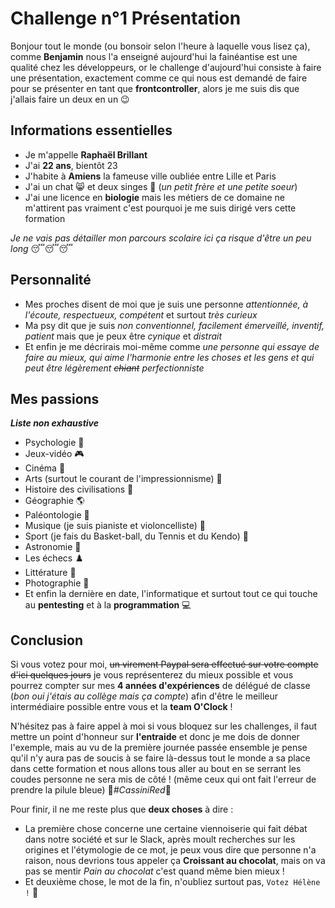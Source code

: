 # Challenge n°1 Présentation

Bonjour tout le monde (ou bonsoir selon l'heure à laquelle vous lisez ça), comme **Benjamin** nous l'a enseigné aujourd'hui la fainéantise est une qualité chez les développeurs, or le challenge d'aujourd'hui consiste à faire une présentation, exactement comme ce qui nous est demandé de faire pour se présenter en tant que **frontcontroller**, alors je me suis dis que j'allais faire un deux en un :wink: 

## Informations essentielles

- Je m'appelle **Raphaël Brillant**
- J'ai **22 ans**, bientôt 23
- J'habite à **Amiens** la fameuse ville oubliée entre Lille et Paris
- J'ai un chat :smile_cat: et deux singes :monkey: (*un petit frère et une petite soeur*)
- J'ai une licence en **biologie** mais les métiers de ce domaine ne m'attirent pas vraiment c'est pourquoi je me suis dirigé vers cette formation

*Je ne vais pas détailler mon parcours scolaire ici ça risque d'être un peu long* :sleeping::sleeping::sleeping:

## Personnalité

- Mes proches disent de moi que je suis une personne *attentionnée, à l'écoute, respectueux, compétent* et surtout *très curieux*
- Ma psy dit que je suis *non conventionnel, facilement émerveillé, inventif, patient* mais que je peux être *cynique* et *distrait*
- Et enfin je me décrirais moi-même comme *une personne qui essaye de faire au mieux, qui aime l'harmonie entre les choses et les gens et qui peut être légèrement ~~chiant~~ perfectionniste*

## Mes passions

***Liste non exhaustive***

- Psychologie :brain:
- Jeux-vidéo :video_game:
- Cinéma :movie_camera:
- Arts (surtout le courant de l'impressionnisme) :art:
- Histoire des civilisations :amphora:
- Géographie :earth_americas:
- Paléontologie :sauropod:
- Musique (je suis pianiste et violoncelliste) :musical_keyboard:
- Sport (je fais du Basket-ball, du Tennis et du Kendo) :basketball:
- Astronomie :telescope:
- Les échecs :chess_pawn:
- Littérature :book:
- Photographie :camera_flash:
- Et enfin la dernière en date, l'informatique et surtout tout ce qui touche au **pentesting** et à la **programmation** :computer:

## Conclusion

Si vous votez pour moi, ~~un virement Paypal sera effectué sur votre compte d'ici quelques jours~~ je vous représenterez du mieux possible et vous pourrez compter sur mes **4 années d'expériences** de délégué de classe (*bon oui j'étais au collège mais ça compte*) afin d'être le meilleur intermédiaire possible entre vous et la **team O'Clock** !

N'hésitez pas à faire appel à moi si vous bloquez sur les challenges, il faut mettre un point d'honneur sur **l'entraide** et donc je me dois de donner l'exemple, mais au vu de la première journée passée ensemble je pense qu'il n'y aura pas de soucis à se faire là-dessus tout le monde a sa place dans cette formation et nous allons tous aller au bout en se serrant les coudes personne ne sera mis de côté ! (même ceux qui ont fait l'erreur de prendre la pilule bleue) :red_circle:*#CassiniRed*:red_circle:

Pour finir, il ne me reste plus que **deux choses** à dire :

- La première chose concerne une certaine viennoiserie qui fait débat dans notre société et sur le Slack, après moult recherches sur les origines et l'étymologie de ce mot, je peux vous dire que personne n'a raison, nous devrions tous appeler ça **Croissant au chocolat**, mais on va pas se mentir *Pain au chocolat* c'est quand même bien mieux !
- Et deuxième chose, le mot de la fin, n'oubliez surtout pas, `Votez Hélène !` :tada:
